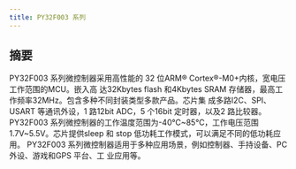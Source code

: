 ```yaml
---
title: PY32F003 系列
---
```


## 摘要

PY32F003 系列微控制器采用高性能的 32 位ARM® Cortex®-M0+内核，宽电压工作范围的MCU。嵌入高
达32Kbytes flash 和4Kbytes SRAM 存储器，最高工作频率32MHz。包含多种不同封装类型多款产品。芯片集
成多路I2C、SPI、USART 等通讯外设，1 路12bit ADC，5 个16bit 定时器，以及2 路比较器。
PY32F003 系列微控制器的工作温度范围为-40℃~85℃，工作电压范围 1.7V~5.5V。芯片提供sleep 和
stop 低功耗工作模式，可以满足不同的低功耗应用。
PY32F003 系列微控制器适用于多种应用场景，例如控制器、手持设备、PC 外设、游戏和GPS 平台、工
业应用等。

<!-- @include: ../../data/markdown/PY32F003/zh_CN.md -->